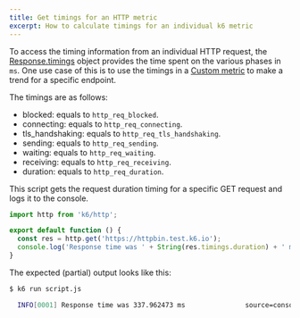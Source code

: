 ```yaml
---
title: Get timings for an HTTP metric
excerpt: How to calculate timings for an individual k6 metric
---
```



To access the timing information from an individual HTTP request, the [Response.timings](/javascript-api/k6-http/response) object provides the time spent on the various phases in `ms`.
One use case of this is to use the timings in a [Custom metric](/using-k6/metrics/create-custom-metrics) to make a trend for a specific endpoint.

The timings are as follows:


- blocked: equals to `http_req_blocked`.
- connecting: equals to `http_req_connecting`.
- tls_handshaking: equals to `http_req_tls_handshaking`.
- sending: equals to  `http_req_sending`.
- waiting: equals to `http_req_waiting`.
- receiving: equals to `http_req_receiving`.
- duration: equals to `http_req_duration`.

This script gets the request duration timing for a specific GET request and logs it to the console.

<CodeGroup lineNumbers={[true]}>

```javascript
import http from 'k6/http';

export default function () {
  const res = http.get('https://httpbin.test.k6.io');
  console.log('Response time was ' + String(res.timings.duration) + ' ms');
}
```

</CodeGroup>

The expected (partial) output looks like this:

<CodeGroup lineNumbers={[false]}>

```bash
$ k6 run script.js

  INFO[0001] Response time was 337.962473 ms               source=console
```

</CodeGroup>

